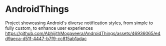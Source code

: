 # AndroidThings
Project showcasing Android's diverse notification styles, from simple to fully custom, to enhance user experiences
https://github.com/AbhijithMogaveera/AndroidThings/assets/46936065/e4d9aeca-d51f-4447-b7f9-cc815ab1adac

